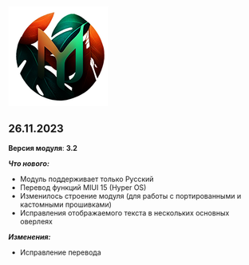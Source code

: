 <img src="https://raw.githubusercontent.com/kazhemons/CNtoRU/main/img/Logo.png">

## 26.11.2023 ##

**Версия модуля**: **3.2**

***Что нового:***
- Модуль поддерживает только Русский
- Перевод функций MIUI 15 (Hyper OS)
- Изменилось строение модуля (для работы с портированными и кастомными прошивками)
- Исправления отображаемого текста в нескольких основных оверлеях

***Изменения:***
- Исправление перевода

 





